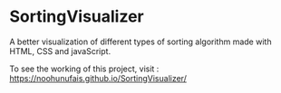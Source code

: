 # SortingVisualizer
A better visualization of different types of sorting algorithm made with HTML, CSS and javaScript.

To see the working of this project, visit : https://noohunufais.github.io/SortingVisualizer/

